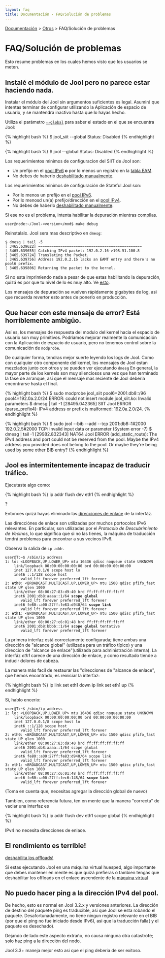```yaml
---
layout: faq
title: Documentación - FAQ/Solución de problemas
---
```


[Documentación](esp-doc-index.html) > [Otros](doc-index.html#miscellaneous) > FAQ/Solución de problemas

# FAQ/Solución de problemas

Esto resume problemas en los cuales hemos visto que los usuarios se meten.


## Instalé el módulo de Jool pero no parece estar haciendo nada.

Instalar el módulo del Jool sin argumentos suficientes es legal. Asumirá que intentas terminar de configurar utilizando la Aplicación de espacio de usuario, y se mantendra inactivo hasta que lo hayas hecho.

Utiliza el parámetro [`--global`](esp-usr-flags-global.html#description) para saber el estado en el que se encuentra Jool:

{% highlight bash %}
$ jool_siit --global
  Status: Disabled
{% endhighlight %}

{% highlight bash %}
$ jool --global
  Status: Disabled
{% endhighlight %}

Los requerimientos minimos de configuracion del SIIT de Jool son:

- Un prefijo en el [pool IPv6](esp-usr-flags-pool6.html) **o** por lo menos un registro en la [tabla EAM](esp-usr-flags-eamt.html).
- No debes de haberlo [deshabilitado manualmente](esp-usr-flags-global.html#enable---disable).

Los requerimientos minimos de configuración de Stateful Jool son:

- Por lo menos un prefijo en el [pool IPv6](esp-usr-flags-pool6.html).
- Por lo menosd un(a) prefijo/dirección en el [pool IPv4](esp-usr-flags-pool4.html).
- No debes de haberlo [deshabilitado manualmente](esp-usr-flags-global.html#enable---disable).


Si ese no es el problema, intenta habilitar la depuración mientras compilas.

	user@node:~/Jool-<version>/mod$ make debug

Reinstalalo. Jool sera mas descriptivo en `dmesg`:

	$ dmesg | tail -5
	[ 3465.639622] ===============================================
	[ 3465.639655] Catching IPv4 packet: 192.0.2.16->198.51.100.8
	[ 3465.639724] Translating the Packet.
	[ 3465.639756] Address 192.0.2.16 lacks an EAMT entry and there's no pool6 prefix.
	[ 3465.639806] Returning the packet to the kernel.

Si no esta imprimiendo nada a pesar de que estas habilitando la depuración, quizá es por que tu nivel de lo es muy alto. Ve [esto](http://elinux.org/Debugging_by_printing#Log_Levels).

Los mensajes de depuración se vuelven rápidamente gigabytes de log, asi que recuerda revertor esto antes de ponerlo en producción.


## Que hacer con este mensaje de error? Está horriblemente ambigüo.

Así es, los mensajes de respuesta del modulo del kernel hacia el espacio de usuario son muy primitivos. Podriamos mejorar realmente la comunicación con la Aplicación de espacio de usuario, pero no tenemos control sobre la comunicación de `modprobe`.

De cualquier forma, tendras mejor suerte leyendo los logs de Jool. Como con cualquier otro componente del kernel, los mensajes de Jool estan mezclados junto con otros y se pueden ver ejecutando `dmesg` En general, la mayor parte de los kernels son muy silenciosos una vez que han terminado la fase de arranque, asi que el mensaje mas reciente de Jool deberia encontrarse hasta el final.


{% highlight bash %}
$ sudo modprobe jool_siit pool6=2001:db8::/96 pool4=192.0a.2.0/24
ERROR: could not insert module jool_siit.ko: Invalid parameters
$ dmesg | tail -1
[28495.042365] SIIT Jool ERROR (parse_prefix4): IPv4 address or prefix is malformed:
192.0a.2.0/24.
{% endhighlight %}

{% highlight bash %}
$ sudo jool --bib --add --tcp 2001:db8::1#2000 192.0.2.5#2000
TCP:
Invalid input data or parameter (System error -7)
$ dmesg | tail -1
[29982.832343] NAT64 Jool ERROR (add_static_route): The IPv4 address and port could not be
reserved from the pool. Maybe the IPv4 address you provided does not belong to the pool.
Or maybe they're being used by some other BIB entry?
{% endhighlight %}

## Jool es intermitentemente incapaz de traducir tráfico.

Ejecutaste algo como:

{% highlight bash %}
ip addr flush dev eth1
{% endhighlight %}

?

Entonces quizá hayas eliminado las [direcciones de enlace](http://es.wikipedia.org/wiki/Direcci%C3%B3n_de_Enlace-Local) de la interfáz.

Las direcciónes de enlace son utilizadas por muchos portocolos IPv6 relevantes. En particular, son utilizadas por el *Protocolo de Descubrimiento de Vecinos*, lo que significa que si no las tienes, la máquina de traducción tendrá problemas para encontrar a sus vecinos IPv6.

Observa la salida de `ip addr`.

<div class="highlight"><pre><code class="bash">user@T:~$ /sbin/ip address
1: lo: &lt;LOOPBACK,UP,LOWER_UP&gt; mtu 16436 qdisc noqueue state UNKNOWN 
    link/loopback 00:00:00:00:00:00 brd 00:00:00:00:00:00
    inet 127.0.0.1/8 scope host lo
    inet6 ::1/128 scope host 
       valid_lft forever preferred_lft forever
2: <strong>eth0</strong>: &lt;BROADCAST,MULTICAST,UP,LOWER_UP&gt; mtu 1500 qdisc pfifo_fast state UP qlen 1000
    link/ether 08:00:27:83:d9:40 brd ff:ff:ff:ff:ff:ff
    inet6 2001:db8:aaaa::1/64 <strong>scope global</strong> 
       valid_lft forever preferred_lft forever
    inet6 fe80::a00:27ff:fe83:d940/64 <strong>scope link</strong> 
       valid_lft forever preferred_lft forever
3: <strong>eth1</strong>: &lt;BROADCAST,MULTICAST,UP,LOWER_UP&gt; mtu 1500 qdisc pfifo_fast state UP qlen 1000
    link/ether 08:00:27:c6:01:48 brd ff:ff:ff:ff:ff:ff
    inet6 2001:db8:bbbb::1/64 <strong>scope global</strong> tentative 
       valid_lft forever preferred_lft forever
</code></pre></div>

La primera interfaz está correctamente configurada; tiene ambas una dirección de "alcance global" (utilizada para un tráfico típico) y una direccion de "alcance de enlace"(utilizada para administración interna). La interfáz _eth1_ carece de una dirección de enlace, y como resultado tiende a inducir dolores de cabeza.  

La manera más facil de restaurar las "direcciones de "alcance de enlace", que hemos encontrado, es reiniciar la interfaz:

{% highlight bash %}
ip link set eth1 down
ip link set eth1 up
{% endhighlight %}

Si, hablo encerio:

<div class="highlight"><pre><code class="bash">user@T:~$ /sbin/ip address
1: lo: &lt;LOOPBACK,UP,LOWER_UP&gt; mtu 16436 qdisc noqueue state UNKNOWN 
    link/loopback 00:00:00:00:00:00 brd 00:00:00:00:00:00
    inet 127.0.0.1/8 scope host lo
    inet6 ::1/128 scope host 
       valid_lft forever preferred_lft forever
2: eth0: &lt;BROADCAST,MULTICAST,UP,LOWER_UP&gt; mtu 1500 qdisc pfifo_fast state UP qlen 1000
    link/ether 08:00:27:83:d9:40 brd ff:ff:ff:ff:ff:ff
    inet6 2001:db8:aaaa::1/64 scope global 
       valid_lft forever preferred_lft forever
    inet6 fe80::a00:27ff:fe83:d940/64 scope link 
       valid_lft forever preferred_lft forever
3: eth1: &lt;BROADCAST,MULTICAST,UP,LOWER_UP> mtu 1500 qdisc pfifo_fast state UP qlen 1000
    link/ether 08:00:27:c6:01:48 brd ff:ff:ff:ff:ff:ff
    inet6 fe80::a00:27ff:fec6:148/64 <strong>scope link</strong> 
       valid_lft forever preferred_lft forever
</code></pre></div>

(Toma en cuenta que, necesitas agregar la dirección global de nuevo)

Tambien, como referencia futura, ten en mente que la manera "correcta" de vaciar una interfaz es


{% highlight bash %}
ip addr flush dev eth1 scope global
{% endhighlight %}

IPv4 no necesita direcciones de enlace.


## El rendimiento es terrible!

[deshabilita los offloads!](esp-misc-offloading.html)

Si estas ejecutando Jool en una máquina virtual huesped, algo importante que debes mantener en mente es que quizá prefieras o tambien tengas que deshabilitar los offloads en el enlace ascendente de la [máquina virtual](http://en.wikipedia.org/wiki/Hypervisor)

## No puedo hacer ping a la dirección IPv4 del pool.

De hecho, esto es normal en Jool 3.2.x y versiones anteriores. La dirección de destino del paquete ping es traducible, asi que Jool se esta robando el paquete. Desafortunadamente, no tiene ningun registro relevante en el BIB (por que el ping no fue iniciado desde IPv6), asi que la traducción falla( y el paquete es desechado).

Dejando de lado este aspecto extraño, no causa ninguna otra catastrofe; solo haz ping a la dirección del nodo.

Jool 3.3+ maneja mejor esto asi que el ping deberia de ser exitoso.
